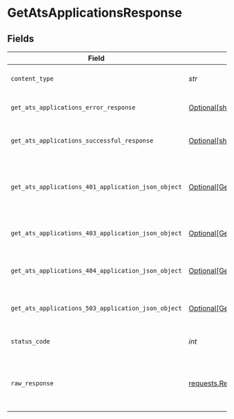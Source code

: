 # GetAtsApplicationsResponse


## Fields

| Field                                                                                                                | Type                                                                                                                 | Required                                                                                                             | Description                                                                                                          |
| -------------------------------------------------------------------------------------------------------------------- | -------------------------------------------------------------------------------------------------------------------- | -------------------------------------------------------------------------------------------------------------------- | -------------------------------------------------------------------------------------------------------------------- |
| `content_type`                                                                                                       | *str*                                                                                                                | :heavy_check_mark:                                                                                                   | HTTP response content type for this operation                                                                        |
| `get_ats_applications_error_response`                                                                                | [Optional[shared.GetAtsApplicationsErrorResponse]](../../models/shared/getatsapplicationserrorresponse.md)           | :heavy_minus_sign:                                                                                                   | GET /ats/applications Error response                                                                                 |
| `get_ats_applications_successful_response`                                                                           | [Optional[shared.GetAtsApplicationsSuccessfulResponse]](../../models/shared/getatsapplicationssuccessfulresponse.md) | :heavy_minus_sign:                                                                                                   | GET /ats/applications Successful response                                                                            |
| `get_ats_applications_401_application_json_object`                                                                   | [Optional[GetAtsApplications401ApplicationJSON]](../../models/operations/getatsapplications401applicationjson.md)    | :heavy_minus_sign:                                                                                                   | Returned when the authentication header was invalid or missing.                                                      |
| `get_ats_applications_403_application_json_object`                                                                   | [Optional[GetAtsApplications403ApplicationJSON]](../../models/operations/getatsapplications403applicationjson.md)    | :heavy_minus_sign:                                                                                                   | Returned when the passed integration is inactive.                                                                    |
| `get_ats_applications_404_application_json_object`                                                                   | [Optional[GetAtsApplications404ApplicationJSON]](../../models/operations/getatsapplications404applicationjson.md)    | :heavy_minus_sign:                                                                                                   | Returned when a requested resource is not found.                                                                     |
| `get_ats_applications_503_application_json_object`                                                                   | [Optional[GetAtsApplications503ApplicationJSON]](../../models/operations/getatsapplications503applicationjson.md)    | :heavy_minus_sign:                                                                                                   | Returned when no sync has finished successfully yet                                                                  |
| `status_code`                                                                                                        | *int*                                                                                                                | :heavy_check_mark:                                                                                                   | HTTP response status code for this operation                                                                         |
| `raw_response`                                                                                                       | [requests.Response](https://requests.readthedocs.io/en/latest/api/#requests.Response)                                | :heavy_minus_sign:                                                                                                   | Raw HTTP response; suitable for custom response parsing                                                              |